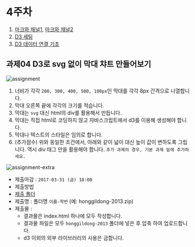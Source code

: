 4주차
===

1. [마크와 채널1](./01_marksAndChannels.md), [마크와 채널2](./01-1_marksAndChannels.md)
2. [D3 세팅](./02_d3Settings.md)
3. [D3 데이터 연결 기초](./03_bindData.md)


## 과제04 D3로 svg 없이 막대 챠트 만들어보기
![assignment](https://cloud.githubusercontent.com/assets/253408/18990621/2496c710-874e-11e6-95f9-9307dc6b4017.png)

1. 너비가 각각 `200, 300, 400, 500, 100px`인 막대를 각각 8px 간격으로 나열합니다.
2. 막대 오른쪽 끝에 각각의 크기를 적습니다.
3. 막대는 `svg` 대신 html의 div를 활용해서 만듭니다.
4. 막대는 직접 html로 코딩하지 않고 자바스크립트에서 d3를 이용해 생성해야 합니다.
5. 막대나 텍스트의 스타일은 임의로 합니다.
6. (추가점수) 위와 동일한 조건에서, 아래와 같이 넓이 대신 높이 값이 변하도록 그립니다. 역시 div 태그 만을 활용해야 합니다. `추가 과제의 경우, 기본 과제 밑에 추가하세요.`

![assignment-extra](https://cloud.githubusercontent.com/assets/253408/18990698/a7eb7e8a-874e-11e6-97e8-deaaa1a47b28.png)


- 제출마감 : `2017-03-31 (금) 18:00`
- 제출방법
 - [제출 폴더]()
 - 제출명 : 폴더명 `이름-학번` (예: honggildong-2013.zip)
 - 제출물 :
   - 결과물은 index.html 하나에 모두 작성합니다.
   - 결과물 파일은 모두 `honggildong-2013` 폴더에 넣은 후 압축 하여 업로드합니다.
   - d3 이외의 외부 라이브러리의 사용은 금합니다.

